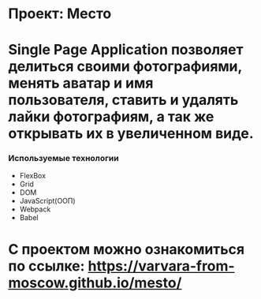 # Проект: Место
# Single Page Application позволяет делиться своими фотографиями, менять аватар и имя пользователя, ставить и удалять лайки фотографиям, а так же открывать их в увеличенном виде.

### Используемые технологии

* FlexBox
* Grid
* DOM
* JavaScript(ООП)
* Webpack
* Babel

# С проектом можно ознакомиться по ссылке:  https://varvara-from-moscow.github.io/mesto/



